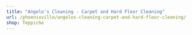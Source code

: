 ```yaml
---
title: "Angelo's Cleaning - Carpet and Hard Floor Cleaning"
url: /phoenixville/angelos-cleaning-carpet-and-hard-floor-cleaning/
shop: Teppiche
---
```

